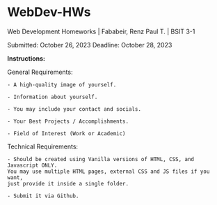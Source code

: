 # WebDev-HWs
Web Development Homeworks | Fababeir, Renz Paul T. | BSIT 3-1

Submitted: October 26, 2023
Deadline: October 28, 2023

**Instructions:**

  General Requirements:
  
    - A high-quality image of yourself.
    
    - Information about yourself.
    
    - You may include your contact and socials.
    
    - Your Best Projects / Accomplishments.
    
    - Field of Interest (Work or Academic)
    
  Technical Requirements:
  
    - Should be created using Vanilla versions of HTML, CSS, and Javascript ONLY. 
    You may use multiple HTML pages, external CSS and JS files if you want, 
    just provide it inside a single folder.
    
    - Submit it via Github.

